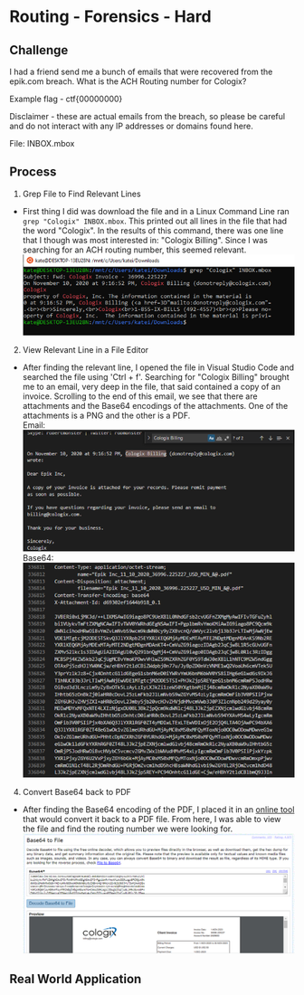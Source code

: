 # Routing - Forensics - Hard  

## Challenge
I had a friend send me a bunch of emails that were recovered from the epik.com breach. What is the ACH Routing number for Cologix?

Example flag - ctf{00000000}

Disclaimer - these are actual emails from the breach, so please be careful and do not interact with any IP addresses or domains found here.

File: INBOX.mbox

## Process
1. Grep File to Find Relevant Lines
 - First thing I did was download the file and in a Linux Command Line ran ```grep "Cologix" INBOX.mbox```. This printed out all lines in the file that had the word "Cologix". In the results of this command, there was one line that I though was most interested in: "Cologix Billing". Since I was searching for an ACH routing number, this seemed relevant. 
 ![Grep](Pictures/Grep.png)
2. View Relevant Line in a File Editor
 - After finding the relevant line, I opened the file in Visual Studio Code and searched the file using 'Ctrl + f'. Searching for "Cologix Billing" brought me to an email, very deep in the file, that said contained a copy of an invoice. Scrolling to the end of this email, we see that there are attachments and the Base64 encodings of the attachments. One of the attachments is a PNG and the other is a PDF.    
 Email:
 ![Email](Pictures/Email.png) 
 Base64:
 ![Base64](Pictures/Base64.png)
4. Convert Base64 back to PDF
 - After finding the Base64 encoding of the PDF, I placed it in an [online tool](https://base64.guru/converter/decode/file) that would convert it back to a PDF file. From here, I was able to view the file and find the routing number we were looking for. 
 ![File](Pictures/File.png)



## Real World Application